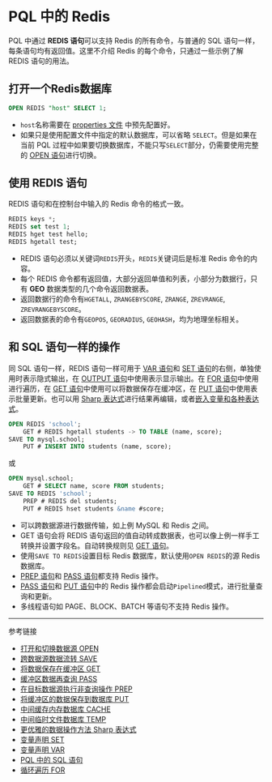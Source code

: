 # PQL 中的 Redis

PQL 中通过 **REDIS 语句**可以支持 Redis 的所有命令，与普通的 SQL 语句一样，每条语句均有返回值。这里不介绍 Redis 的每个命令，只通过一些示例了解 REDIS 语句的用法。

## 打开一个Redis数据库

```sql
OPEN REDIS "host" SELECT 1;
```

* `host`名称需要在 [properties 文件](/pql/properties.md) 中预先配置好。
* 如果只是使用配置文件中指定的默认数据库，可以省略 `SELECT`。但是如果在当前 PQL 过程中如果要切换数据库，不能只写`SELECT`部分，仍需要使用完整的 [OPEN 语句](/pql/open.md)进行切换。

## 使用 REDIS 语句

REDIS 语句和在控制台中输入的 Redis 命令的格式一致。

```sql
REDIS keys *;
REDIS set test 1;
REDIS hget test hello;
REDIS hgetall test;
```

* REDIS 语句必须以关键词`REDIS`开头，`REDIS`关键词后是标准 Redis 命令的内容。
* 每个 REDIS 命令都有返回值，大部分返回单值和列表，小部分为数据行，只有 **GEO** 数据类型的几个命令返回数据表。
* 返回数据行的命令有`HGETALL`, `ZRANGEBYSCORE`, `ZRANGE`, `ZREVRANGE`, `ZREVRANGEBYSCORE`。
* 返回数据表的命令有`GEOPOS`, `GEORADIUS`, `GEOHASH`，均为地理坐标相关。

## 和 SQL 语句一样的操作

同 SQL 语句一样，REDIS 语句一样可用于 [VAR 语句](/pql/var.md)和 [SET 语句](/pql/var.md)的右侧，单独使用时表示隐式输出，在 [OUTPUT 语句](/pql/output.md)中使用表示显示输出。在 [FOR 语句](/pql/for.md)中使用进行遍历，在 [GET 语句](/pql/get.md)中使用可以将数据保存在缓冲区，在 [PUT 语句](/pql/put.md)中使用表示批量更新。也可以用 [Sharp 表达式](/pql/sharp.md)进行结果再编辑，或者[嵌入变量和各种表达式](/pql/place.md)。

```sql
OPEN REDIS 'school';
    GET # REDIS hgetall students -> TO TABLE (name, score);
SAVE TO mysql.school;
    PUT # INSERT INTO students (name, score);
```

或

```sql
OPEN mysql.school;
    GET # SELECT name, score FROM students;
SAVE TO REDIS 'school';
    PREP # REDIS del students;
    PUT # REDIS hset students &name #score;
```

* 可以跨数据源进行数据传输，如上例 MySQL 和 Redis 之间。
* GET 语句会将 REDIS 语句返回的值自动转成数据表，也可以像上例一样手工转换并设置字段名。自动转换规则见 [GET 语句](/pql/get.md)。
* 使用`SAVE TO REDIS`设置目标 Redis 数据库，默认使用`OPEN REDIS`的源 Redis 数据库。
* [PREP 语句](/pql/prep.md)和 [PASS 语句](/pql/pass.md)都支持 Redis 操作。
* [PASS 语句](/pql/pass.md)和 [PUT 语句](/pql/put.md)中的 Redis 操作都会启动`Pipelined`模式，进行批量查询和更新。
* 多线程语句如 PAGE、BLOCK、BATCH 等语句不支持 Redis 操作。

---
参考链接

* [打开和切换数据源 OPEN](/pql/open.md)
* [跨数据源数据流转 SAVE](/pql/save.md)
* [将数据保存在缓冲区 GET](/pql/get.md)
* [缓冲区数据再查询 PASS](/pql/pass.md)
* [在目标数据源执行非查询操作 PREP](/pql/prep.md)
* [将缓冲区的数据保存到数据库 PUT](/pql/put.md)
* [中间缓存内存数据库 CACHE](/pql/cache.md)
* [中间临时文件数据库 TEMP](/pql/temp.md)
* [更优雅的数据操作方法 Sharp 表达式](/pql/sharp.md)
* [变量声明 SET](/pql/set.md)
* [变量声明 VAR](/pql/var.md)
* [PQL 中的 SQL 语句](/pql/sql.md) 
* [循环遍历 FOR](/pql/for.md)